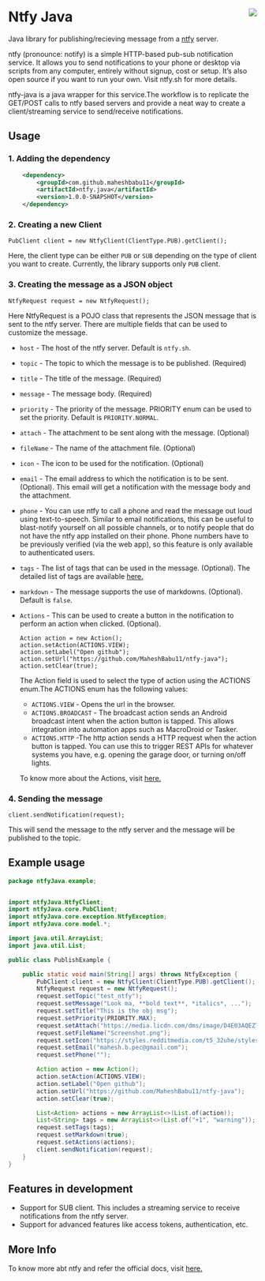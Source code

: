 
# Ntfy Java  <img align="right" src="https://github.com/binwiederhier/ntfy/blob/main/web/public/static/images/ntfy.png">

Java library for publishing/recieving message from a [ntfy](https://github.com/binwiederhier/ntfy) server.

ntfy (pronounce: notify) is a simple HTTP-based pub-sub notification service. It allows you to send notifications to your 
phone or desktop via scripts from any computer, entirely without signup, cost or setup. It’s also open source if you want 
to run your own. Visit ntfy.sh for more details.

ntfy-java is a java wrapper for this service.The workflow is to replicate the GET/POST calls to ntfy based servers and 
provide a neat way to create a client/streaming service to send/receive notifications.

## Usage

### 1. Adding the dependency
```xml
    <dependency>
        <groupId>com.github.maheshbabu11</groupId>
        <artifactId>ntfy.java</artifactId>
        <version>1.0.0-SNAPSHOT</version>
    </dependency>
````
### 2. Creating a new Client
    
    PubClient client = new NtfyClient(ClientType.PUB).getClient();

Here, the client type can be either `PUB` or `SUB` depending on the type of client you want to create.
Currently, the library supports only `PUB` client.

### 3. Creating the message as a JSON object

    NtfyRequest request = new NtfyRequest();

Here NtfyRequest is a POJO class that represents the JSON message that is sent to the ntfy server.
There are multiple fields that can be used to customize the message.

* `host` - The host of the ntfy server. Default is `ntfy.sh`.
* `topic` - The topic to which the message is to be published. (Required)
* `title` - The title of the message. (Required)
* `message` - The message body. (Required)
* `priority` - The priority of the message. PRIORITY enum can be used to set the priority. Default is `PRIORITY.NORMAL`.
* `attach` - The attachment to be sent along with the message. (Optional)
* `fileName` - The name of the attachment file. (Optional)
* `icon` - The icon to be used for the notification. (Optional)
* `email` - The email address to which the notification is to be sent. (Optional). This email will get a notification 
  with the message body and the attachment.
* `phone` - You can use ntfy to call a phone and read the message out loud using text-to-speech. Similar to email notifications, 
this can be useful to blast-notify yourself on all possible channels, or to notify people that do not have the ntfy app installed on their phone.
Phone numbers have to be previously verified (via the web app), so this feature is only available to authenticated users.
* `tags` - The list of tags that can be used in the message. (Optional). The detailed list of tags are available [here.](https://docs.ntfy.sh/publish/#tags-emojis)
* `markdown` - The message supports the use of markdowns. (Optional). Default is `false`.
* `Actions` - This can be used to create a button in the notification to perform an action when clicked. (Optional).
  ```
  Action action = new Action();
  action.setAction(ACTIONS.VIEW);
  action.setLabel("Open github");
  action.setUrl("https://github.com/MaheshBabu11/ntfy-java");
  action.setClear(true);
  ```
  The Action field is used to select the type of action using the ACTIONS enum.The ACTIONS enum has the following values:
  * `ACTIONS.VIEW` - Opens the url in the browser.
  * `ACTIONS.BROADCAST` - The broadcast action sends an Android broadcast intent when the action button is tapped. This allows integration into automation apps such as MacroDroid or Tasker.
  * `ACTIONS.HTTP` -The http action sends a HTTP request when the action button is tapped. You can use this to trigger REST APIs for whatever systems you have, e.g. opening the garage door, or turning on/off lights.

  To know more about the Actions, visit [here.](https://docs.ntfy.sh/publish/#action-buttons)
### 4. Sending the message

    client.sendNotification(request);

This will send the message to the ntfy server and the message will be published to the topic.

## Example usage
```java
package ntfyJava.example;


import ntfyJava.NtfyClient;
import ntfyJava.core.PubClient;
import ntfyJava.core.exception.NtfyException;
import ntfyJava.core.model.*;

import java.util.ArrayList;
import java.util.List;

public class PublishExample {

    public static void main(String[] args) throws NtfyException {
        PubClient client = new NtfyClient(ClientType.PUB).getClient();
        NtfyRequest request = new NtfyRequest();
        request.setTopic("test_ntfy");
        request.setMessage("Look ma, **bold text**, *italics*, ...");
        request.setTitle("This is the obj msg");
        request.setPriority(PRIORITY.MAX);
        request.setAttach("https://media.licdn.com/dms/image/D4E03AQEZTNXuX3kG7g/profile-displayphoto-shrink_400_400/0/1669618932666?e=1699488000&v=beta&t=q2z_UDFvwTZa02SligKZqgwk66BjuXQZxWtQF_K1Jqw");
        request.setFileName("Screenshot.png");
        request.setIcon("https://styles.redditmedia.com/t5_32uhe/styles/communityIcon_xnt6chtnr2j21.png");
        request.setEmail("mahesh.b.pec@gmail.com");
        request.setPhone("");

        Action action = new Action();
        action.setAction(ACTIONS.VIEW);
        action.setLabel("Open github");
        action.setUrl("https://github.com/MaheshBabu11/ntfy-java");
        action.setClear(true);

        List<Action> actions = new ArrayList<>(List.of(action));
        List<String> tags = new ArrayList<>(List.of("+1", "warning"));
        request.setTags(tags);
        request.setMarkdown(true);
        request.setActions(actions);
        client.sendNotification(request);
    }
}

```
## Features in development

* Support for SUB client. This includes a streaming service to receive notifications from the ntfy server.
* Support for advanced features like access tokens, authentication, etc.

## More Info

To know more abt ntfy and refer the official docs, visit [here.](https://docs.ntfy.sh/)